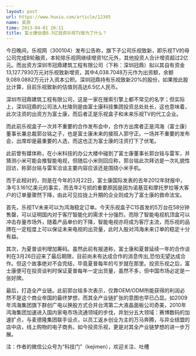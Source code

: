 ```yaml
---
layout: post
url: https://www.huxiu.com/article/12345
name: 吴澍
time: 2013-04-01 20:11
title: 富士康估值6.5亿投资乐视TV是为了什么？
---
```

今日晚间，乐视网（300104）发布公告称，旗下子公司乐视致新，即乐视TV的母公司完成B轮融资，本轮除乐视网继续增资1亿元外，其他投资人合计增资超过2亿元。而出资方深圳市冠鼎建筑工程有限公司（下称：深圳冠鼎）拟以其自有资金13,127.7930万元对乐视致新增资，其中4,038.7048万元作为出资额，余额9,089.0882万元计入资本公积。深圳冠鼎持有乐视致新20%的股份，如果按此股比计算，目前乐视致新的估值则高达6.5亿人民币。

深圳市冠鼎建筑工程有限公司，这是一家在搜索引擎上都不常见的名字；但实际上，深圳冠鼎的公司法人杜陵则是由富士康科技集团投资总处处长，这也意味着，此次注资的出资方为富士康，而后者正是乐视盒子和未来乐视TV的代工企业。

而此前乐视盒子一次并不重要的合作发布会中，合作方出席者正是鸿海（富士康）董事长兼总裁郭台铭之子，也是富士康未来的接班人郭守正。一场并不重要的发布会，出席却是最重要的人选，而这也正为富士康的注资打下了伏笔。

此前曾有媒体称，在小米科技的办公大楼中碰到了富士康董事长郭台铭与雷军，并猜测小米可能会推智能电视，但随后小米则回应称，郭台铭此次拜访是一次礼貌性回访，称郭台铭与雷军洽谈主要内容应该还是围绕小米手机。

而于此相对的，则是在今年的3月22日，富士康国际发表的去年2012年财报中，净亏3.161亿美元的事实，而去年2亏损的重要原因是因为诺基亚和摩托罗拉等大客户的订单量骤然下降，由此可见拉拢上升期的企业则成为了富士康的救命法宝。

首先，乐视TV未来可以为鸿海稳定订单。今天乐视盒子C1S首发的5万台在58分钟售罄，可以证明国内对于客厅智能化的需求十分强烈，而除了智能电视机顶盒可以冲击存量市场外，随着产品单价的下降，智能电视亦将成为客厅主流，而乐视的品牌在一定程度上可以保证未来电视的出货量，此时入股对鸿海未来订单的稳定十分有益。

其次，为夏普谈判增加筹码。虽然此前有报道称，富士康和夏普延续一年的合作谈判在3月26日迎来了最后期限，目前尚未有达成合作的消息传出,恐怕无望达成合作。但这个故事绝对不会完结，毕竟夏普每年的亏岁就在那里。投资乐视之后，富士康便可在投资谈判时保证夏普每年一定出货量，虽然不多，但中国市场必定是一张好牌。

最后，打造全产业链。此前郭台铭多次表示，仅靠OEM/ODM所能获得的利润必然不是这个商业帝国的最终梦想，而其全产业链扩张的意图也早已凸显。如2009年鸿海集团旗下群创广电以换股方式合并台湾第二大液晶面板公司奇美，2010年鸿海集团加速进入国内家电市场流通领域的步伐，并划分五大领域：赛博数码的加速扩点，与麦德隆集团联手设点，以员工返乡创业为主的万马奔腾，与异业结盟的店中店，线上购物的电子商务。如今投资乐视，更是对其全产业链梦想的进一步万展。

注：作者的微信公众号为“科技门”（kejimen），欢迎关注、吐槽

